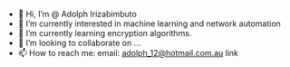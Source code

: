 - 👋 Hi, I’m @ Adolph Irizabimbuto
- 👀 I’m currently interested in machine learning and network automation
- 🌱 I’m currently learning encryption algorithms.
- 💞️ I’m looking to collaborate on ...
- 📫 How to reach me:
  email: adolph_12@hotmail.com.au
  link
<!---
azulaZen/azulaZen is a ✨ special ✨ repository because its `README.md` (this file) appears on your GitHub profile.
You can click the Preview link to take a look at your changes.
--->
